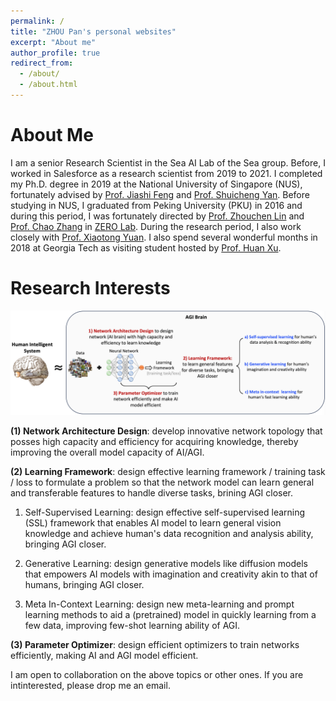 ```yaml
---
permalink: /
title: "ZHOU Pan's personal websites"
excerpt: "About me"
author_profile: true
redirect_from: 
  - /about/
  - /about.html
---
```

About Me
======

I am a senior Research Scientist in the Sea AI Lab of the Sea group. Before, I worked in Salesforce as a research scientist from 2019 to 2021.  I completed my Ph.D. degree in 2019 at the National University of Singapore (NUS), fortunately advised by <a href="https://sites.google.com/site/jshfeng/">Prof. Jiashi Feng</a> and <a href="https://www.ece.nus.edu.sg/stfpage/eleyans/"> Prof. Shuicheng Yan</a>. Before studying in NUS, I graduated from Peking University (PKU) in 2016 and during this period, I was fortunately directed by <a href="http://www.cis.pku.edu.cn/faculty/vision/zlin/zlin.htm"> Prof. Zhouchen Lin</a> and <a href="http://www.cis.pku.edu.cn/faculty/vision/zhangchao/zhangchao.htm"> Prof. Chao Zhang</a> in <a href="https://zero-lab-pku.github.io/"> ZERO Lab</a>. During the research period, I also work closely with <a href="https://sites.google.com/site/xtyuan1980/"> Prof. Xiaotong Yuan</a>. I also spend several wonderful months in 2018 at Georgia Tech as visiting student hosted by <a href="https://sites.gatech.edu/huan-xu/"> Prof. Huan Xu</a>. 
			


Research Interests
======

![Editing a markdown file for a talk](/images/research.png)


**(1)	Network Architecture Design**: develop innovative network topology that posses high capacity and efficiency for acquiring knowledge, thereby improving the overall model capacity of AI/AGI.

**(2)	Learning Framework**: design effective learning framework / training task / loss to formulate a problem so that the network model can learn general and transferable features to handle diverse tasks, brining AGI closer. 

1)	Self-Supervised Learning: design effective self-supervised learning (SSL) framework that enables AI model to learn general vision knowledge and achieve human's data recognition and analysis ability, bringing AGI closer.

2)	Generative Learning: design generative models like diffusion models that empowers AI models with imagination and creativity akin to that of humans, bringing AGI closer. 

3)	Meta In-Context Learning: design new meta-learning and prompt learning methods to aid a (pretrained) model in quickly learning from a few data, improving few-shot learning ability of AGI. 

**(3)	Parameter Optimizer**: design efficient optimizers to train networks efficiently, making AI and AGI model efficient.

I am open to collaboration on the above topics or other ones. If you are intinterested, please drop me an email. 
